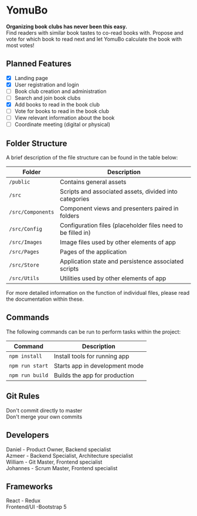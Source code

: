 # YomuBo

**Organizing book clubs has never been this easy.**  
Find readers with similar book tastes to co-read books with. Propose and vote for which book to read next and let YomuBo calculate the book with most votes!

## Planned Features

- [x] Landing page
- [x] User registration and login
- [ ] Book club creation and administration
- [ ] Search and join book clubs
- [X] Add books to read in the book club
- [ ] Vote for books to read in the book club
- [ ] View relevant information about the book
- [ ] Coordinate meeting (digital or physical)

## Folder Structure

A brief description of the file structure can be found in the table below:

| Folder            | Description                                                          |
|-------------------|----------------------------------------------------------------------|
| `/public`         | Contains general assets                                              |
| `/src`            | Scripts and associated assets, divided into categories               |
| `/src/Components` | Component views and presenters paired in folders                     |
| `/src/Config`     | Configuration files (placeholder files need to be filled in)         |
| `/src/Images`     | Image files used by other elements of app                            |
| `/src/Pages`      | Pages of the application                                             |
| `/src/Store`      | Application state and persistence associated scripts                 |
| `/src/Utils`      | Utilities used by other elements of app                              |

For more detailed information on the function of individual files, please read the documentation within these.

## Commands

The following commands can be run to perform tasks within the project:

| Command         | Description                    |
| --------------- | ------------------------------ |
| `npm install`   | Install tools for running app  |
| `npm run start` | Starts app in development mode |
| `npm run build` | Builds the app for production  |

## Git Rules
Don't commit directly to master  
Don't merge your own commits

## Developers  
Daniel - Product Owner, Backend specialist  
Azmeer - Backend Specialist, Architecture specialist  
William - Git Master, Frontend specialist  
Johannes - Scrum Master, Frontend specialist  

## Frameworks
React - Redux  
Frontend/UI -Bootstrap 5
